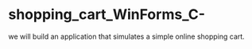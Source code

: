 # shopping_cart_WinForms_C-
we will build an application that simulates a simple online shopping cart.
